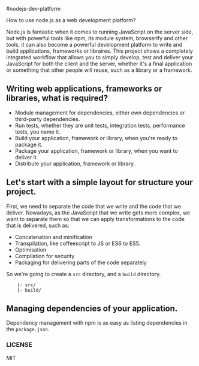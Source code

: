 #nodejs-dev-platform

How to use node.js as a web development platform?

Node.js is fantastic when it comes to running JavaScript on the server side, but with powerful tools like npm, its module system, browserify and other tools, it can also become a powerful development platform to write and build applications, frameworks or libraires. This project shows a completely integrated workflow that allows you to simply develop, test and deliver your JavaScript for both the client and the server, whether it's a final application or something that other people will reuse, such as a library or a framework.

## Writing web applications, frameworks or libraries, what is required?

- Module management for dependencies, either own dependencies or third-party dependencies.
- Run tests, whether they are unit tests, integration tests, performance tests, you name it.
- Build your application, framework or library, when you're ready to package it.
- Package your application, framework or library, when you want to deliver it.
- Distribute your application, framework or library.

## Let's start with a simple layout for structure your project.

First, we need to separate the code that we write and the code that we deliver. Nowadays, as the JavaScript that we write gets more complex, we want to separate them so that we can apply transformations to the code that is delivered, such as:

 - Concatenation and minification
 - Transpilation, like coffeescript to JS or ES6 to ES5.
 - Optimisation
 - Compilation for security
 - Packaging for delivering parts of the code separately

So we're going to create a `src` directory, and a `build` directory.

```
    |- src/
    |- build/
```

## Managing dependencies of your application.

Dependency management with npm is as easy as listing dependencies in the `package.json`.

### LICENSE

MIT

